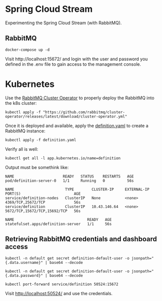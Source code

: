 # Spring Cloud Stream

Experimenting the Spring Cloud Stream (with RabbitMQ).

## RabbitMQ
```
docker-compose up -d
```
Visit http://localhost:15672/ and login with the user and password you defined in the .env file to gain access to the management console.

# Kubernetes
Use the [RabbitMQ Cluster Operator](https://www.rabbitmq.com/kubernetes/operator/using-operator.html) to properly deploy the RabbitMQ into the k8s cluster:
```
kubectl apply -f "https://github.com/rabbitmq/cluster-operator/releases/latest/download/cluster-operator.yml"
```
Once it is deployed and available, apply the [definition.yaml](./definition.yaml) to create a RabbitMQ instance:
```
kubectl apply -f definition.yaml
```
Verify all is well:
```
kubectl get all -l app.kubernetes.io/name=definition
```
Output must be somethink like:
```
NAME                      READY   STATUS    RESTARTS   AGE
pod/definition-server-0   1/1     Running   0          56s

NAME                       TYPE        CLUSTER-IP     EXTERNAL-IP   PORT(S)                        AGE
service/definition-nodes   ClusterIP   None           <none>        4369/TCP,25672/TCP             56s
service/definition         ClusterIP   10.43.146.64   <none>        5672/TCP,15672/TCP,15692/TCP   56s

NAME                                 READY   AGE
statefulset.apps/definition-server   1/1     56s
```

## Retrieving RabbitMQ credentials and dashboard access
```
kubectl -n default get secret definition-default-user -o jsonpath="{.data.username}" | base64 --decode
```
```
kubectl -n default get secret definition-default-user -o jsonpath="{.data.password}" | base64 --decode
```
```
kubectl port-forward service/definition 50524:15672
```
Visit [http://localhost:50524/](http://localhost:50524/) and use the credentials.

